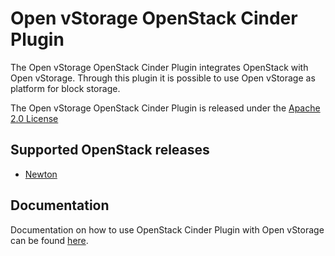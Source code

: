 # Open vStorage OpenStack Cinder Plugin

The Open vStorage OpenStack Cinder Plugin integrates OpenStack with Open vStorage. Through this plugin it is possible to use Open vStorage as  platform for block storage.

The Open vStorage OpenStack Cinder Plugin is released under the [Apache 2.0 License](http://www.apache.org/licenses/LICENSE-2.0)

## Supported OpenStack releases
* [Newton](edge/newton/guide.md)

## Documentation
Documentation on how to use OpenStack Cinder Plugin with Open vStorage can be found [here](https://openvstorage.gitbooks.io/cinder/content/).
